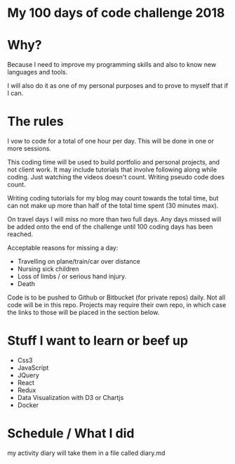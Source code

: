 # My 100 days of code challenge 2018

# Why?
Because I need to improve my programming skills and also to know new languages and tools.

I will also do it as one of my personal purposes and to prove to myself that if I can.

# The rules
I vow to code for a total of one hour per day. This will be done in one or more sessions.

This coding time will be used to build portfolio and personal projects, and not client work. It may include tutorials that involve following along while coding. Just watching the videos doesn't count. Writing pseudo code does count.

Writing coding tutorials for my blog may count towards the total time, but can not make up more than half of the total time spent (30 minutes max).

On travel days I will miss no more than two full days. Any days missed will be added onto the end of the challenge until 100 coding days has been reached.

Acceptable reasons for missing a day:

* Travelling on plane/train/car over distance
* Nursing sick children
* Loss of limbs / or serious hand injury.
* Death

Code is to be pushed to Github or Bitbucket (for private repos) daily. Not all code will be in this repo. Projects may require their own repo, in which case the links to those will be placed in the section below.

# Stuff I want to learn or beef up

* Css3
* JavaScript
* JQuery
* React
* Redux
* Data Visualization with D3 or Chartjs
* Docker

# Schedule / What I did
my activity diary will take them in a file called diary.md